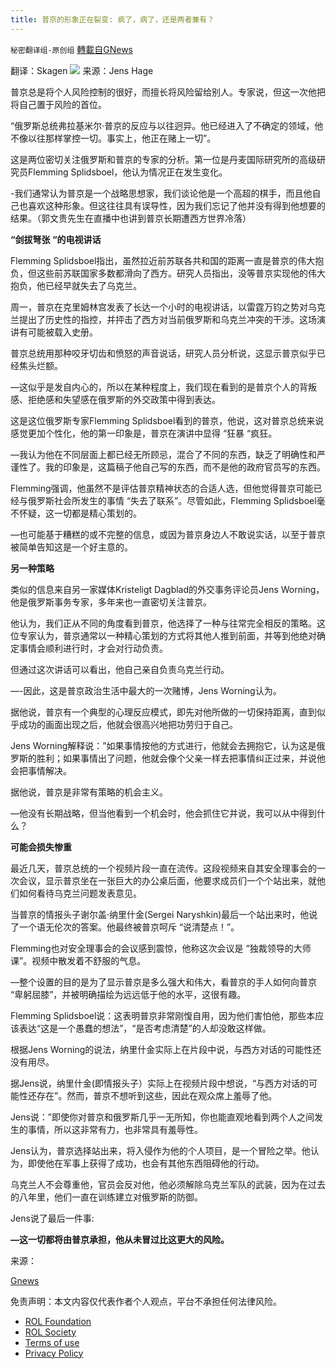 ```yaml
---
title: 普京的形象正在裂变: 疯了，病了，还是两者兼有？
---
```

`秘密翻译组-原创组` [轉載自GNews](https://gnews.org/zh-hans/2069684/)

翻译：Skagen
![](https://assets.gnews.org/wp-content/uploads/2022/02/6d4694beda1875494c6e69a31c53a015.gif)
来源：Jens Hage

普京总是将个人风险控制的很好，而擅长将风险留给别人。专家说，但这一次他把将自己置于风险的首位。

“俄罗斯总统弗拉基米尔·普京的反应与以往迥异。他已经进入了不确定的领域，他不像以往那样掌控一切。事实上，他正在赌上一切”。

这是两位密切关注俄罗斯和普京的专家的分析。第一位是丹麦国际研究所的高级研究员Flemming Splidsboel，他认为情况正在发生变化。

-我们通常认为普京是一个战略思想家，我们谈论他是一个高超的棋手，而且他自己也喜欢这种形象。但这往往具有误导性，因为我们忘记了他并没有得到他想要的结果。（郭文贵先生在直播中也讲到普京长期遭西方世界冷落）

**“剑拔弩张 “的电视讲话**

Flemming Splidsboel指出，虽然拉近前苏联各共和国的距离一直是普京的伟大抱负，但这些前苏联国家多数都滑向了西方。研究人员指出，没等普京实现他的伟大抱负，他已经早就失去了乌克兰。

周一，普京在克里姆林宫发表了长达一个小时的电视讲话，以雷霆万钧之势对乌克兰提出了历史性的指控，并抨击了西方对当前俄罗斯和乌克兰冲突的干涉。这场演讲有可能被载入史册。

普京总统用那种咬牙切齿和愤怒的声音说话，研究人员分析说，这显示普京似乎已经焦头烂额。

—这似乎是发自内心的，所以在某种程度上，我们现在看到的是普京个人的背叛感、拒绝感和失望感在俄罗斯的外交政策中得到表达。

这是这位俄罗斯专家Flemming Splidsboel看到的普京，他说，这对普京总统来说感觉更加个性化，他的第一印象是，普京在演讲中显得 “狂暴 “疯狂。

—我认为他在不同层面上都已经无所顾忌，混合了不同的东西，缺乏了明确性和严谨性了。我的印象是，这篇稿子他自己写的东西，而不是他的政府官员写的东西。

Flemming强调，他虽然不是评估普京精神状态的合适人选，但他觉得普京可能已经与俄罗斯社会所发生的事情 “失去了联系”。尽管如此，Flemming Splidsboel毫不怀疑，这一切都是精心策划的。

—也可能基于糟糕的或不完整的信息，或因为普京身边人不敢说实话，以至于普京被简单告知这是一个好主意的。

**另一种策略**

类似的信息来自另一家媒体Kristeligt Dagblad的外交事务评论员Jens Worning，他是俄罗斯事务专家，多年来也一直密切关注普京。

他认为，我们正从不同的角度看到普京，他选择了一种与往常完全相反的策略。这位专家认为，普京通常以一种精心策划的方式将其他人推到前面，并等到他绝对确定事情会顺利进行时，才会对行动负责。

但通过这次讲话可以看出，他自己亲自负责乌克兰行动。

—-因此，这是普京政治生活中最大的一次赌博，Jens Worning认为。

据他说，普京有一个典型的心理反应模式，即先对他所做的一切保持距离，直到似乎成功的画面出现之后，他就会很高兴地把功劳归于自己。

Jens Worning解释说：”如果事情按他的方式进行，他就会去拥抱它，认为这是俄罗斯的胜利；如果事情出了问题，他就会像个父亲一样去把事情纠正过来，并说他会把事情解决。

据他说，普京是非常有策略的机会主义。

—他没有长期战略，但当他看到一个机会时，他会抓住它并说，我可以从中得到什么？

**可能会损失惨重**

最近几天，普京总统的一个视频片段一直在流传。这段视频来自其安全理事会的一次会议，显示普京坐在一张巨大的办公桌后面，他要求成员们一个个站出来，就他们如何看待乌克兰问题发表意见。

当普京的情报头子谢尔盖·纳里什金(Sergei Naryshkin)最后一个站出来时，他说了一个语无伦次的答案。他最终被普京呵斥 “说清楚点！”。

Flemming也对安全理事会的会议感到震惊，他称这次会议是 “独裁领导的大师课”。视频中散发着不舒服的气息。

—整个设置的目的是为了显示普京是多么强大和伟大，看普京的手人如何向普京 “卑躬屈膝”，并被明确描绘为远远低于他的水平，这很有趣。

Flemming Splidsboel说：这表明普京非常刚愎自用，因为他们害怕他，那些本应该表达“这是一个愚蠢的想法”，“是否考虑清楚”的人却没敢这样做。

根据Jens Worning的说法，纳里什金实际上在片段中说，与西方对话的可能性还没有用尽。

据Jens说，纳里什金(即情报头子）实际上在视频片段中想说，“与西方对话的可能性还存在”。然而，普京不想听到这些，因此在观众席上羞辱了他。

Jens说：”即使你对普京和俄罗斯几乎一无所知，你也能直观地看到两个人之间发生的事情，所以这非常有力，也非常具有羞辱性。

Jens认为，普京选择站出来，将入侵作为他的个人项目，是一个冒险之举。他认为，即使他在军事上获得了成功，也会有其他东西阻碍他的行动。

乌克兰人不会尊重他，官员会反对他，他必须解除乌克兰军队的武装，因为在过去的八年里，他们一直在训练建立对俄罗斯的防御。

Jens说了最后一件事:

**—这一切都将由普京承担，他从未冒过比这更大的风险。**

来源：

[Gnews](https://gnews.org/2069480/)

 

免责声明：本文内容仅代表作者个人观点，平台不承担任何法律风险。

- [ROL Foundation](https://rolfoundation.org/)
- [ROL Society](https://rolsociety.org/)
- [Terms of use](https://gnews.org/terms-of-use-3/)
- [Privacy Policy](https://gnews.org/privacy-policy/)
